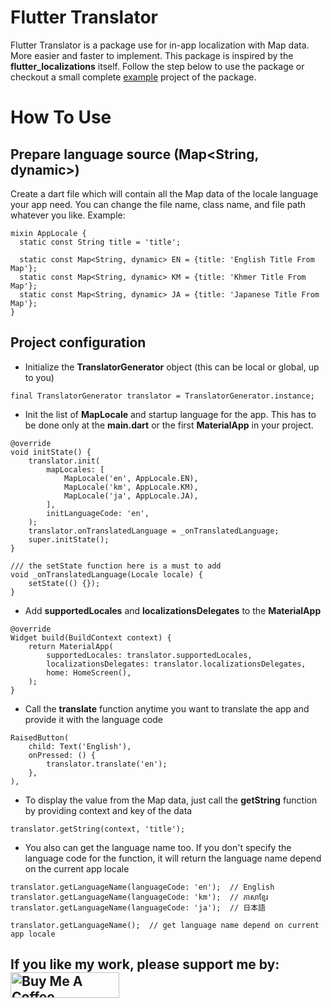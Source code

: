 # Flutter Translator
Flutter Translator is a package use for in-app localization with Map data. 
More easier and faster to implement. This package is inspired by the 
**flutter_localizations** itself. Follow the step below to use the package or 
checkout a small complete [example](https://pub.dev/packages/flutter_translator/example) 
project of the package.

# How To Use

## Prepare language source (Map<String, dynamic>)
Create a dart file which will contain all the Map data of the locale language your app need.
You can change the file name, class name, and file path whatever you like. Example:
```
mixin AppLocale {
  static const String title = 'title';

  static const Map<String, dynamic> EN = {title: 'English Title From Map'};
  static const Map<String, dynamic> KM = {title: 'Khmer Title From Map'};
  static const Map<String, dynamic> JA = {title: 'Japanese Title From Map'};
}
```

## Project configuration
* Initialize the **TranslatorGenerator** object (this can be local or global, up to you)
```
final TranslatorGenerator translator = TranslatorGenerator.instance;
```

* Init the list of **MapLocale** and startup language for the app.
This has to be done only at the **main.dart** or the first **MaterialApp** in your project.
```
@override
void initState() {
    translator.init(
        mapLocales: [
            MapLocale('en', AppLocale.EN),
            MapLocale('km', AppLocale.KM),
            MapLocale('ja', AppLocale.JA),
        ],
        initLanguageCode: 'en',
    );
    translator.onTranslatedLanguage = _onTranslatedLanguage;
    super.initState();
}

/// the setState function here is a must to add
void _onTranslatedLanguage(Locale locale) {
    setState(() {});
}
```

* Add **supportedLocales** and **localizationsDelegates** to the **MaterialApp**
```
@override
Widget build(BuildContext context) {
    return MaterialApp(
        supportedLocales: translator.supportedLocales,
        localizationsDelegates: translator.localizationsDelegates,
        home: HomeScreen(),
    );
}
```

* Call the **translate** function anytime you want to translate the app and provide it with 
the language code
```
RaisedButton(
    child: Text('English'),
    onPressed: () {
        translator.translate('en');
    },
),
```

* To display the value from the Map data, just call the **getString** function 
by providing context and key of the data
```
translator.getString(context, 'title');
```

* You also can get the language name too. If you don't specify the language code for the function,
it will return the language name depend on the current app locale
```
translator.getLanguageName(languageCode: 'en');  // English
translator.getLanguageName(languageCode: 'km');  // ភាសាខ្មែរ
translator.getLanguageName(languageCode: 'ja');  // 日本語

translator.getLanguageName();  // get language name depend on current app locale
```

## If you like my work, please support me by: <a href="https://www.buymeacoffee.com/eamchanndara" target="_blank"><img src="https://cdn.buymeacoffee.com/buttons/default-orange.png" alt="Buy Me A Coffee" height="41" width="174"></a>
